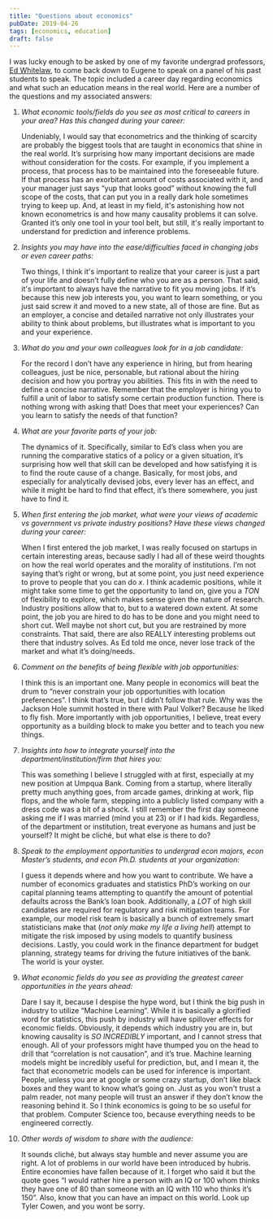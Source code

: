 ```yaml
---
title: "Questions about economics"
pubDate: 2019-04-26
tags: [economics, education]
draft: false
---
```


I was lucky enough to be asked by one of my favorite undergrad professors, [Ed Whitelaw](https://econw.com/staff), to come back down to Eugene to speak on a panel of his past students to speak. The topic included a career day regarding economics and what such an education means in the real world. Here are a number of the questions and my associated answers: 

1.	_What economic tools/fields do you see as most critical to careers in your area? Has this changed during your career:_

    Undeniably, I would say that econometrics and the thinking of scarcity are probably the biggest tools that are taught in economics that shine in the real world. It’s surprising how many important decisions are made without consideration for the costs. For example, if you implement a process, that process has to be maintained into the foreseeable future. If that process has an exorbitant amount of costs associated with it, and your manager just says “yup that looks good” without knowing the full scope of the costs, that can put you in a really dark hole sometimes trying to keep up. And, at least in my field, it's astonishing how not known econometrics is and how many causality problems it can solve. Granted it’s only one tool in your tool belt, but still, it's really important to understand for prediction and inference problems. 

2.	_Insights you may have into the ease/difficulties faced in changing jobs or even career paths:_

    Two things, I think it's important to realize that your career is just a part of your life and doesn’t fully define who you are as a person. That said, it's important to always have the narrative to fit you moving jobs. If it’s because this new job interests you, you want to learn something, or you just said screw it and moved to a new state, all of those are fine. But as an employer, a concise and detailed narrative not only illustrates your ability to think about problems, but illustrates what is important to you and your experience. 

3.	_What do you and your own colleagues look for in a job candidate:_

    For the record I don’t have any experience in hiring, but from hearing colleagues, just be nice, personable, but rational about the hiring decision and how you portray you abilities. This fits in with the need to define a concise narrative. Remember that the employer is hiring you to fulfill a unit of labor to satisfy some certain production function. There is nothing wrong with asking that! Does that meet your experiences? Can you learn to satisfy the needs of that function? 

4.	_What are your favorite parts of your job:_

    The dynamics of it. Specifically, similar to Ed’s class when you are running the comparative statics of a policy or a given situation, it’s surprising how well that skill can be developed and how satisfying it is to find the route cause of a change. Basically, for most jobs, and especially for analytically devised jobs, every lever has an effect, and while it might be hard to find that effect, it’s there somewhere, you just have to find it. 

5. _When first entering the job market, what were your views of academic vs government vs private industry positions? Have these views changed during your career:_

    When I first entered the job market, I was really focused on startups in certain interesting areas, because sadly I had all of these weird thoughts on how the real world operates and the morality of institutions. I’m not saying that’s right or wrong, but at some point, you just need experience to prove to people that you can do _x_. I think academic positions, while it might take some time to get the opportunity to land on, give you a _TON_ of flexibility to explore, which makes sense given the nature of research. Industry positions allow that to, but to a watered down extent. At some point, the job you are hired to do has to be done and you might need to short cut. Well maybe not short cut, but you are restrained by more constraints. That said, there are also REALLY interesting problems out there that industry solves. As Ed told me once, never lose track of the market and what it’s doing/needs. 

6.	_Comment on the benefits of being flexible with job opportunities:_

    I think this is an important one. Many people in economics will beat the drum to “never constrain your job opportunities with location preferences”. I think that’s true, but I didn’t follow that rule. Why was the Jackson Hole summit hosted in there with Paul Volker? Because he liked to fly fish. More importantly with job opportunities, I believe, treat every opportunity as a building block to make you better and to teach you new things.  

7.	_Insights into how to integrate yourself into the department/institution/firm that hires you:_

    This was something I believe I struggled with at first, especially at my new position at Umpqua Bank. Coming from a startup, where literally pretty much anything goes, from arcade games, drinking at work, flip flops, and the whole farm, stepping into a publicly listed company with a dress code was a bit of a shock. I still remember the first day someone asking me if I was married (mind you at 23) or if I had kids. Regardless, of the department or institution, treat everyone as humans and just be yourself? It might be cliché, but what else is there to do? 

8. _Speak to the employment opportunities to undergrad econ majors, econ Master’s students, and econ Ph.D. students at your organization:_

    I guess it depends where and how you want to contribute. We have a number of economics graduates and statistics PhD’s working on our capital planning teams attempting to quantify the amount of potential defaults across the Bank’s loan book. Additionally, a _LOT_ of high skill candidates are required for regulatory and risk mitigation teams. For example, our model risk team is basically a bunch of extremely smart statisticians make that (_not only make my life a living hell_) attempt to mitigate the risk imposed by using models to quantify business decisions. Lastly, you could work in the finance department for budget planning, strategy teams for driving the future initiatives of the bank. The world is your oyster. 

9. _What economic fields do you see as providing the greatest career opportunities in the years ahead:_

    Dare I say it, because I despise the hype word, but I think the big push in industry to utilize “Machine Learning”. While it is basically a glorified word for statistics, this push by industry will have spillover effects for economic fields. Obviously, it depends which industry you are in, but knowing causality is _SO INCREDIBLY_ important, and I cannot stress that enough. All of your professors might have thumped you on the head to drill that “correlation is not causation”, and it’s true. Machine learning models might be incredibly useful for prediction, but, and I mean it, the fact that econometric models can be used for inference is important. People, unless you are at google or some crazy startup, don’t like black boxes and they want to know what’s going on. Just as you won't trust a palm reader, not many people will trust an answer if they don’t know the reasoning behind it. So I think economics is going to be so useful for that problem. Computer Science too, because everything needs to be engineered correctly. 

10.	_Other words of wisdom to share with the audience:_

    It sounds cliché, but always stay humble and never assume you are right. A lot of problems in our world have been introduced by hubris. Entire economies have fallen because of it. I forget who said it but the quote goes “I would rather hire a person with an IQ or 100 whom thinks they have one of 80 than someone with an IQ with 110 who thinks it’s 150”. Also, know that you can have an impact on this world. Look up Tyler Cowen, and you wont be sorry. 

